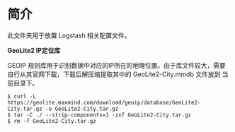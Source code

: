 # 简介

此文件夹用于放置 Logstash 相关配置文件。

**GeoLite2 IP定位库**

GEOIP 规则库用于识别数据中对应的IP所在的地理位置。由于库文件较大，需要自行从其官网下载，下载后解压缩提取其中的 GeoLite2-City.mmdb 文件放到 当前目录下。

```
$ curl -L https://geolite.maxmind.com/download/geoip/database/GeoLite2-City.tar.gz -o GeoLite2-City.tar.gz
$ tar -C ./ --strip-components=1 -zxf GeoLite2-City.tar.gz
$ rm -f GeoLite2-City.tar.gz
```